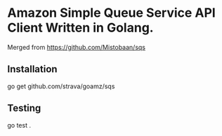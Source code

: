 Amazon Simple Queue Service API Client Written in Golang.
=========================================================

Merged from https://github.com/Mistobaan/sqs

Installation
------------

   go get github.com/strava/goamz/sqs


Testing
-------

   go test .
